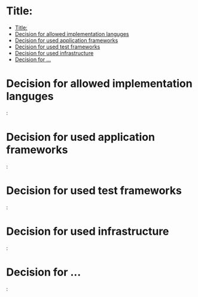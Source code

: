 # Title: <descriptive title of the set of choosen technologies>

- [Title: ](#title-)
- [Decision for allowed implementation languges](#decision-for-allowed-implementation-languges)
- [Decision for used application frameworks](#decision-for-used-application-frameworks)
- [Decision for used test frameworks](#decision-for-used-test-frameworks)
- [Decision for used infrastructure](#decision-for-used-infrastructure)
- [Decision for ...](#decision-for-)

# Decision for allowed implementation languges
<list of languge>: <purpose and value>

# Decision for used application frameworks
<list of application frameworks>: <purpose and value>

# Decision for used test frameworks
<list of test frameworks>: <purpose and value>

# Decision for used infrastructure
<list of relevant infrastructure decisions>: <purpose and value>

# Decision for ...<descriptive name of further technical aspects>
<list of further technical aspects>: <purpose and value>
